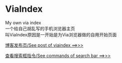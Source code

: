 # ViaIndex
My own via index      
一个给自己胡乱写的手机浏览器主页      
叫ViaIndex原因是一开始是为Via浏览器做的自用开始页面
      
[博客发布页/See post of viaindex ==>>>](http://www.ckylin-mc.cn/tech/29-viaindexproj)      
      
[查看搜索框指令/See commands of search bar ==>>>](commands.md)      